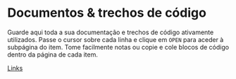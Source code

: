 # Documentos & trechos de código

Guarde aqui toda a sua documentação e trechos de código ativamente utilizados. Passe o cursor sobre cada linha e clique em `OPEN` para aceder à subpágina do item. Tome facilmente notas ou copie e cole blocos de código dentro da página de cada item.

[Links](Documentos%20&%20trechos%20de%20co%CC%81digo%20318bfbf04b684a768640fc3213b3bc30/Links%20d381ae9bcbb9410a900438457fe202ad.csv)

[](Documentos%20&%20trechos%20de%20co%CC%81digo%20318bfbf04b684a768640fc3213b3bc30/Untitled%206b3fb115c2504029b357b8acf2ac7ad5.md)